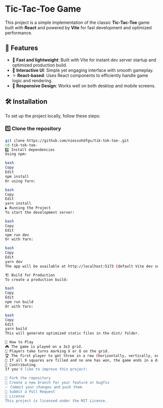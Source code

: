 # Tic-Tac-Toe Game  

This project is a simple implementation of the classic **Tic-Tac-Toe** game built with **React** and powered by **Vite** for fast development and optimized performance.  

## 🚀 Features  

- 🎯 **Fast and lightweight**: Built with Vite for instant dev server startup and optimized production build.  
- 🎨 **Interactive UI**: Simple yet engaging interface with smooth gameplay.  
- ⚛️ **React-based**: Uses React components to efficiently handle game logic and rendering.  
- 📱 **Responsive Design**: Works well on both desktop and mobile screens.  

## 🛠️ Installation  

To set up the project locally, follow these steps:  

### 1️⃣ Clone the repository  

```bash
git clone https://github.com/niessohdfgs/tik-tok-toe-.git
cd tik-tok-toe-
2️⃣ Install dependencies
Using npm:

bash
Copy
Edit
npm install
Or using Yarn:

bash
Copy
Edit
yarn install
▶️ Running the Project
To start the development server:

bash
Copy
Edit
npm run dev
Or with Yarn:

bash
Copy
Edit
yarn dev
The app will be available at http://localhost:5173 (default Vite dev server port).

🏗️ Build for Production
To create a production build:

bash
Copy
Edit
npm run build
Or with Yarn:

bash
Copy
Edit
yarn build
This will generate optimized static files in the dist/ folder.

📝 How to Play
🎮 The game is played on a 3x3 grid.
🔄 Players take turns marking X or O on the grid.
🏆 The first player to get three in a row (horizontally, vertically, or diagonally) wins.
🤝 If all 9 squares are filled and no one has won, the game ends in a draw.
🤝 Contributing
If you'd like to improve this project:

🍴 Fork the repository
🌿 Create a new branch for your feature or bugfix
✅ Commit your changes and push them
🔄 Submit a Pull Request
📄 License
This project is licensed under the MIT License.

